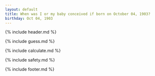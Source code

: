 ```yaml
---
layout: default
title: When was I or my baby conceived if born on October 04, 1903?
birthday: Oct 04, 1903
---
```


{% include header.md %}

{% include guess.md %}

{% include calculate.md %}

{% include safety.md %}

{% include footer.md %}



